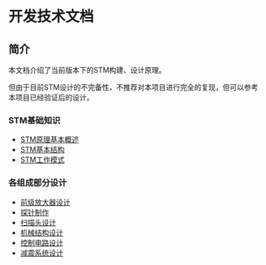 # 开发技术文档

## 简介

本文档介绍了当前版本下的STM构建、设计原理。

但由于目前STM设计的不完备性，不推荐对本项目进行完全的复现，但可以参考本项目已经验证后的设计。

### STM基础知识

- [STM原理基本概述](0-0-STMIntroduction.md)
- [STM基本结构](0-1-STMBasicStructure.md)
- [STM工作模式](0-2-STMWorkMode.md)

### 各组成部分设计

- [前级放大器设计](1-1-PreampDesign.md)
- [探针制作](1-2-Probe.md)
- [扫描头设计](1-3-ScanHead.md)
- [机械结构设计](1-4-MachenicalDesign.md)
- [控制电路设计](1-5-ControlCircuit.md)
- [减震系统设计](1-6-DampingSystem.md)
